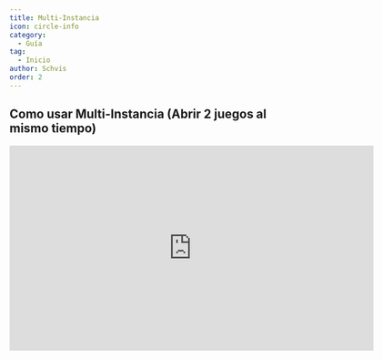 ```yaml
---
title: Multi-Instancia
icon: circle-info
category:
  - Guía
tag:
  - Inicio
author: Schvis
order: 2
---
```


## Como usar Multi-Instancia (Abrir 2 juegos al mismo tiempo)

<iframe width="640" height="360" src="https://www.youtube.com/embed/pSAxKoneT64" title="Multi-Instance V (Updated)" frameborder="0" allow="accelerometer; autoplay; clipboard-write; encrypted-media; gyroscope; picture-in-picture; web-share" allowfullscreen></iframe>
